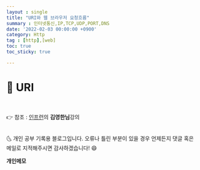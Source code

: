 ```yaml
---
layout : single
title: "URI와 웹 브라우저 요청흐름"
summary : 인터넷통신,IP,TCP,UDP,PORT,DNS
date: '2022-02-03 00:00:00 +0900'
category: Http
tag : [http],[web]
toc: true
toc_sticky: true

---
```


# 📌 URI





<br>


👉 참조 : [인프런](https://www.inflearn.com/)의 **김영한님**강의


<br>
🌜 개인 공부 기록용 블로그입니다. 오류나 틀린 부분이 있을 경우 
언제든지 댓글 혹은 메일로 지적해주시면 감사하겠습니다! 😄

<br>

**개인메모**

